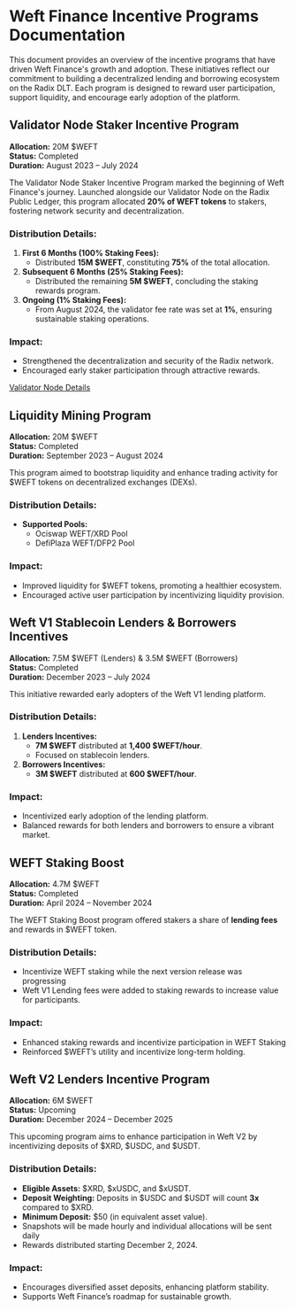 # Weft Finance Incentive Programs Documentation

This document provides an overview of the incentive programs that have driven Weft Finance's growth and adoption. These initiatives reflect our commitment to building a decentralized lending and borrowing ecosystem on the Radix DLT. Each program is designed to reward user participation, support liquidity, and encourage early adoption of the platform.



## **Validator Node Staker Incentive Program**  
**Allocation:** 20M $WEFT  
**Status:** <Badge type="info">Completed</Badge>  
**Duration:** August 2023 – July 2024  

The Validator Node Staker Incentive Program marked the beginning of Weft Finance's journey. Launched alongside our Validator Node on the Radix Public Ledger, this program allocated **20% of WEFT tokens** to stakers, fostering network security and decentralization.  

### Distribution Details:  
1. **First 6 Months (100% Staking Fees):**  
   - Distributed **15M $WEFT**, constituting **75%** of the total allocation.  
2. **Subsequent 6 Months (25% Staking Fees):**  
   - Distributed the remaining **5M $WEFT**, concluding the staking rewards program.  
3. **Ongoing (1% Staking Fees):**  
   - From August 2024, the validator fee rate was set at **1%**, ensuring sustainable staking operations.  

### Impact:  
- Strengthened the decentralization and security of the Radix network.  
- Encouraged early staker participation through attractive rewards.  

[Validator Node Details](https://dashboard.radixdlt.com/network-staking/validator_rdx1sd6n65sx0thvfzfp6x0jp4qgwxtudpx575wpwqespdlva2wldul9xk)


## **Liquidity Mining Program**  
**Allocation:** 20M $WEFT  
**Status:** <Badge type="info">Completed</Badge>  
**Duration:** September 2023 – August 2024  

This program aimed to bootstrap liquidity and enhance trading activity for $WEFT tokens on decentralized exchanges (DEXs).  

### Distribution Details:  
- **Supported Pools:**  
  - Ociswap WEFT/XRD Pool  
  - DefiPlaza WEFT/DFP2 Pool  

### Impact:  
- Improved liquidity for $WEFT tokens, promoting a healthier ecosystem.  
- Encouraged active user participation by incentivizing liquidity provision.

## **Weft V1 Stablecoin Lenders & Borrowers Incentives**  
**Allocation:** 7.5M $WEFT (Lenders) & 3.5M $WEFT (Borrowers)  
**Status:** <Badge type="info">Completed</Badge>  
**Duration:** December 2023 – July 2024  

This initiative rewarded early adopters of the Weft V1 lending platform.  

### Distribution Details:  
1. **Lenders Incentives:**  
   - **7M $WEFT** distributed at **1,400 $WEFT/hour**.  
   - Focused on stablecoin lenders.  
2. **Borrowers Incentives:**  
   - **3M $WEFT** distributed at **600 $WEFT/hour**.  

### Impact:  
- Incentivized early adoption of the lending platform.  
- Balanced rewards for both lenders and borrowers to ensure a vibrant market.



## **WEFT Staking Boost**  
**Allocation:** 4.7M $WEFT  
**Status:** <Badge type="info">Completed</Badge>  
**Duration:** April 2024 – November 2024  

The WEFT Staking Boost program offered stakers a share of **lending fees** and rewards in $WEFT token. 

### Distribution Details:  
- Incentivize WEFT staking while the next version release was progressing
- Weft V1 Lending fees were added to staking rewards to increase value for participants.  

### Impact:  
- Enhanced staking rewards and incentivize participation in WEFT Staking
- Reinforced $WEFT’s utility and incentivize long-term holding.


## **Weft V2 Lenders Incentive Program**  
**Allocation:** 6M $WEFT  
**Status:** <Badge type="warning">Upcoming</Badge>  
**Duration:** December 2024 – December 2025  

This upcoming program aims to enhance participation in Weft V2 by incentivizing deposits of $XRD, $USDC, and $USDT.  

### Distribution Details:  
- **Eligible Assets:** $XRD, $xUSDC, and $xUSDT.  
- **Deposit Weighting:** Deposits in $USDC and $USDT will count **3x** compared to $XRD.  
- **Minimum Deposit:** $50 (in equivalent asset value).  
- Snapshots will be made hourly and individual allocations will be sent daily
- Rewards distributed starting December 2, 2024.  

### Impact:  
- Encourages diversified asset deposits, enhancing platform stability.  
- Supports Weft Finance’s roadmap for sustainable growth.  


